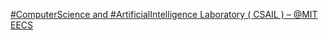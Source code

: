 [#ComputerScience and #ArtificialIntelligence Laboratory ( CSAIL ) – @MIT EECS](https://qi.tc/qi/118704)